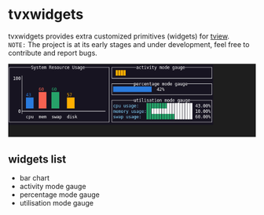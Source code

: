 # tvxwidgets

tvxwidgets provides extra customized primitives (widgets) for [tview](https://github.com/rivo/tview).  
`NOTE:` The project is at its early stages and under development, feel free to contribute and report bugs.

![Screenshot](tvxwidgets.gif)


## widgets list

* bar chart
* activity mode gauge
* percentage mode gauge
* utilisation mode gauge
